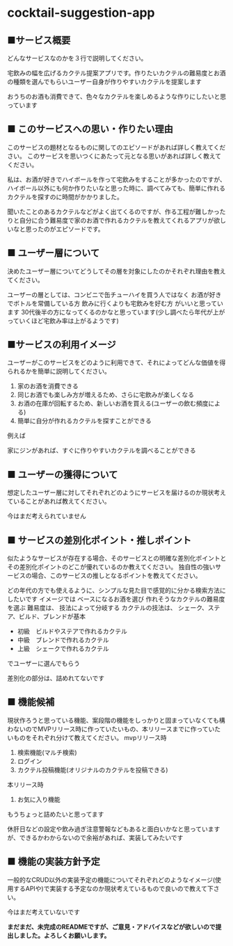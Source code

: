 # cocktail-suggestion-app
## ■サービス概要
どんなサービスなのかを３行で説明してください。

宅飲みの幅を広げるカクテル提案アプリです。作りたいカクテルの難易度とお酒の種類を選んでもらいユーザー自身が作りやすいカクテルを提案します

おうちのお酒も消費できて、色々なカクテルを楽しめるような作りにしたいと思っています

## ■ このサービスへの思い・作りたい理由
このサービスの題材となるものに関してのエピソードがあれば詳しく教えてください。
このサービスを思いつくにあたって元となる思いがあれば詳しく教えてください。

私は、お酒が好きでハイボールを作って宅飲みをすることが多かったのですが、ハイボール以外にも何か作りたいなと思った時に、調べてみても、簡単に作れるカクテルを探すのに時間がかかりました。

聞いたことのあるカクテルなどがよく出てくるのですが、作る工程が難しかったりと自分に合う難易度で家のお酒で作れるカクテルを教えてくれるアプリが欲しいなと思ったのがエピソードです。

## ■ ユーザー層について
決めたユーザー層についてどうしてその層を対象にしたのかそれぞれ理由を教えてください。

ユーザーの層としては、コンビニで缶チューハイを買う人ではなく
お酒が好きでボトルを常備している方
飲みに行くよりも宅飲みを好む方
がいいと思っています
30代後半の方になってくるのかなと思っています(少し調べたら年代が上がっていくほど宅飲み率は上がるようです)

## ■サービスの利用イメージ
ユーザーがこのサービスをどのように利用できて、それによってどんな価値を得られるかを簡単に説明してください。

1. 家のお酒を消費できる
2. 同じお酒でも楽しみ方が増えるため、さらに宅飲みが楽しくなる
3. お酒の在庫が回転するため、新しいお酒を買える(ユーザーの飲む頻度による)
4. 簡単に自分が作れるカクテルを探すことができる

例えば

家にジンがあれば、すぐに作りやすいカクテルを調べることができる


## ■ ユーザーの獲得について
想定したユーザー層に対してそれぞれどのようにサービスを届けるのか現状考えていることがあれば教えてください。

今はまだ考えられていません


## ■ サービスの差別化ポイント・推しポイント
似たようなサービスが存在する場合、そのサービスとの明確な差別化ポイントとその差別化ポイントのどこが優れているのか教えてください。
独自性の強いサービスの場合、このサービスの推しとなるポイントを教えてください。

どの年代の方でも使えるように、シンプルな見た目で感覚的に分かる検索方法にしたいです
イメージでは
ベースになるお酒を選び
作れそうなカクテルの難易度を選ぶ
難易度は、
技法によって分岐する
カクテルの技法は、
シェーク、ステア、ビルド、ブレンドが基本
- 初級　ビルドやステアで作れるカクテル
- 中級　ブレンドで作れるカクテル　
- 上級　シェークで作れるカクテル

でユーザーに選んでもらう

差別化の部分は、詰めれてないです


## ■ 機能候補
現状作ろうと思っている機能、案段階の機能をしっかりと固まっていなくても構わないのでMVPリリース時に作っていたいもの、本リリースまでに作っていたいものをそれぞれ分けて教えてください。
mvpリリース時
1. 検索機能(マルチ検索)
2. ログイン
3. カクテル投稿機能(オリジナルのカクテルを投稿できる)


本リリース時
1. お気に入り機能

もうちょっと詰めたいと思ってます

休肝日などの設定や飲み過ぎ注意警報などもあると面白いかなと思っていますが、できるかわからないので余裕があれば、実装してみたいです

## ■ 機能の実装方針予定
一般的なCRUD以外の実装予定の機能についてそれぞれどのようなイメージ(使用するAPIや)で実装する予定なのか現状考えているもので良いので教えて下さい。

今はまだ考えていないです

**まだまだ、未完成のREADMEですが、ご意見・アドバイスなどが欲しいので提出しました。よろしくお願いします。**
